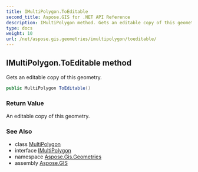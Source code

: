 ```yaml
---
title: IMultiPolygon.ToEditable
second_title: Aspose.GIS for .NET API Reference
description: IMultiPolygon method. Gets an editable copy of this geometry
type: docs
weight: 10
url: /net/aspose.gis.geometries/imultipolygon/toeditable/
---
```

## IMultiPolygon.ToEditable method

Gets an editable copy of this geometry.

```csharp
public MultiPolygon ToEditable()
```

### Return Value

An editable copy of this geometry.

### See Also

* class [MultiPolygon](../../multipolygon/)
* interface [IMultiPolygon](../)
* namespace [Aspose.Gis.Geometries](../../imultipolygon/)
* assembly [Aspose.GIS](../../../)


